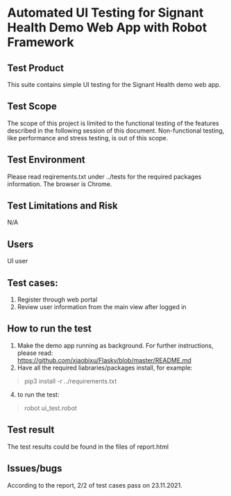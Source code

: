 # Automated UI Testing for Signant Health Demo Web App with Robot Framework #

## Test Product
This suite contains simple UI testing for the Signant Health demo web app.  

## Test Scope
The scope of this project is limited to the functional testing of the features described in the following session of this document. 
Non-functional testing, like performance and stress testing, is out of this scope.

## Test Environment
Please read reqirements.txt under ../tests for the required packages information. The browser is Chrome.

## Test Limitations and Risk
N/A

## Users
UI user

## Test cases:
 1. Register through web portal
 2. Review user information from the main view after logged in

## How to run the test
1. Make the demo app running as background. For further instructions, please read: https://github.com/xiaobixu/Flasky/blob/master/README.md
2. Have all the required liabraries/packages install, for example:
> pip3 install -r ../requirements.txt
4. to run the test:
> robot ui_test.robot

## Test result
The test results could be found in the files of report.html

## Issues/bugs 
According to the report, 2/2 of test cases pass on 23.11.2021.
